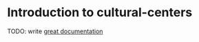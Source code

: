 # Introduction to cultural-centers

TODO: write [great documentation](http://jacobian.org/writing/what-to-write/)
